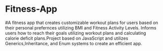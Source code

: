 # Fitness-App
#A fitness app that creates customizable workout plans for users based on their personal prefernces utilizing BMI and Fitness Activity Levels. Informs users how to reach their goals utilizing workout plans and calculating calorie deficit plans.Project based on JavaScript and utilizes Generics,Inheritance, and Enum systems to create an efficient app. 
